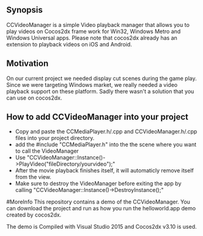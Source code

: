 ## Synopsis

CCVideoManager is a simple Video playback manager that allows you to play videos on Cocos2dx frame work for Win32, Windows Metro and Windows Universal apps. Please note that cocos2dx already has an extension to playback videos on iOS and Android.

## Motivation

On our current project we needed display cut scenes during the game play. Since we were targeting Windows market, we really needed a video playback support on these platform. Sadly there wasn't a solution that you can use on cocos2dx.

## How to add CCVideoManager into your project
- Copy and paste the CCMediaPlayer.h/.cpp and CCVideoManager.h/.cpp files into your project directory.
- add the #include "CCMediaPlayer.h" into the the scene where you want to call the VideoManager
- Use "CCVideoManager::Instance()->PlayVideo("fileDirectory/yourvideo");"
- After the movie playback finishes itself, it will automaticly remove itself from the view.
- Make sure to destroy the VideoManager before exiting the app by calling "CCVideoManager::Instance()->DestroyInstance();"

#MoreInfo
This repository contains a demo of the CCVideoManager. You can download the project and run as how you run the helloworld.app demo
created by cocos2dx.

The demo is Compiled with Visual Studio 2015
and Cocos2dx v3.10 is used.



